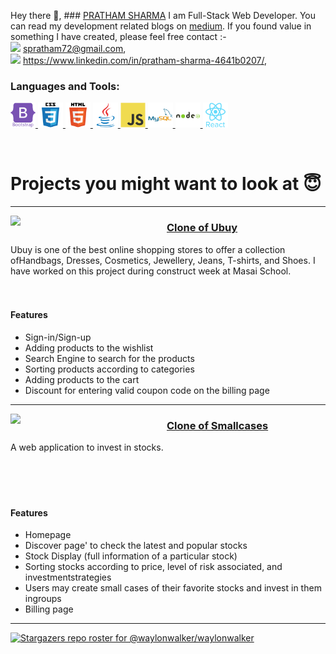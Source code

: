 

Hey there 👋, ### [PRATHAM SHARMA](https://prathamsharmaportfolio.netlify.app/#/home#project)
I am Full-Stack Web Developer. You can read my development related blogs on [medium](https://medium.com/@spratham72/clone-of-smallcase-c68f0fc5c19a).  If you found value in something I have created, please feel free contact :-<br/>
<img width="20px" src="https://github.com/Spratham72/Spratham72/blob/main/gmail.png?raw=true">  spratham72@gmail.com, <br/>
<img width="20px" src="https://github.com/Spratham72/Spratham72/blob/main/linkdin.png?raw=true">  https://www.linkedin.com/in/pratham-sharma-4641b0207/, <br/>

<h3 align="left">Languages and Tools:</h3>
<p align="left"> <a href="https://getbootstrap.com" target="_blank" rel="noreferrer">
    <img src="https://raw.githubusercontent.com/devicons/devicon/master/icons/bootstrap/bootstrap-plain-wordmark.svg"
      alt="bootstrap" width="40" height="40" /> </a> <a href="https://www.cprogramming.com/" target="_blank"
    rel="noreferrer"> <img
      src="https://raw.githubusercontent.com/devicons/devicon/master/icons/css3/css3-original-wordmark.svg" alt="css3"
      width="40" height="40" /> </a> <a href="https://www.w3.org/html/" target="_blank" rel="noreferrer"> <img
      src="https://raw.githubusercontent.com/devicons/devicon/master/icons/html5/html5-original-wordmark.svg"
      alt="html5" width="40" height="40" /> </a> <a href="https://www.adobe.com/in/products/illustrator.html"
    target="_blank" rel="noreferrer"> <img
      src="https://raw.githubusercontent.com/devicons/devicon/master/icons/java/java-original.svg" alt="java" width="40"
      height="40" /> </a> <a href="https://developer.mozilla.org/en-US/docs/Web/JavaScript" target="_blank"
    rel="noreferrer"> <img
      src="https://raw.githubusercontent.com/devicons/devicon/master/icons/javascript/javascript-original.svg"
      alt="javascript" width="40" height="40" /> </a>  <a href="https://www.mysql.com/" target="_blank" rel="noreferrer"> <img
      src="https://raw.githubusercontent.com/devicons/devicon/master/icons/mysql/mysql-original-wordmark.svg"
      alt="mysql" width="40" height="40" /> </a>  <a href="https://nodejs.org" target="_blank" rel="noreferrer"> <img
      src="https://raw.githubusercontent.com/devicons/devicon/master/icons/nodejs/nodejs-original-wordmark.svg"
      alt="nodejs" width="40" height="40" /> </a>  <a href="https://reactjs.org/" target="_blank" rel="noreferrer"> <img
      src="https://raw.githubusercontent.com/devicons/devicon/master/icons/react/react-original-wordmark.svg"
      alt="react" width="40" height="40" /> </a> </p>

<br/>

# Projects you might want to look at 😇
  ---
 
 <p>
  <img width="250" align='left' src="https://github.com/Spratham72/Spratham72/blob/main/img/ubuy.jpg?raw=true">
</p>
 
### <a href="https://61d72cf0b3c5ae6553f5c486--confident-leavitt-0b1ccf.netlify.app/index.html"> Clone of Ubuy </a>

Ubuy is one of the best online shopping stores to offer a collection ofHandbags, Dresses, Cosmetics, Jewellery, Jeans, T-shirts, and Shoes.
I have worked on this project during construct week at Masai School.
<br/>
<br/>
<br/>
#### Features 
- Sign-in/Sign-up
- Adding products to the wishlist
- Search Engine to search for the products
- Sorting products according to categories
- Adding products to the cart
- Discount for entering valid coupon code on the billing page


---
 
 <p>
  <img width="250" align='left' src="https://github.com/Spratham72/Spratham72/blob/main/img/smallcases.png?raw=true">
</p>
 
### <a href="https://smallcaseproject.herokuapp.com/home"> Clone of Smallcases </a>

A web application to invest in stocks.
<br/>
<br/>
<br/>
<br/>
<br/>
#### Features 
- Homepage
- Discover page' to check the latest and popular stocks
- Stock Display (full information of a particular stock)
- Sorting stocks according to price, level of risk associated, and investmentstrategies
- Users may create small cases of their favorite stocks and invest in them ingroups
- Billing page

 ---


[![Stargazers repo roster for @waylonwalker/waylonwalker](https://reporoster.com/stars/waylonwalker/waylonwalker)](https://github.com/waylonwalker/waylonwalker/stargazers)


